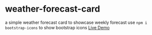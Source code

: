 # weather-forecast-card
a simple weather forecast card to showcase weekly forecast
use ```npm i bootstrap-icons``` to show bootstrap icons
<a href="https://vikas-bareth.github.io/weather-forecast-card/">Live Demo</a>
